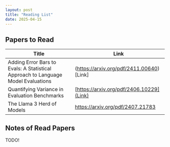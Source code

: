 ```yaml
---
layout: post
title: "Reading List"
date: 2025-04-15
---
```


## Papers to Read

| Title | Link |
| ---  | --- |
| Adding Error Bars to Evals: A Statistical Approach to Language Model Evaluations | (https://arxiv.org/pdf/2411.00640)[Link] |
| Quantifying Variance in Evaluation Benchmarks | [https://arxiv.org/pdf/2406.10229](Link) |
| The Llama 3 Herd of Models | https://arxiv.org/pdf/2407.21783 |


## Notes of Read Papers

TODO!
